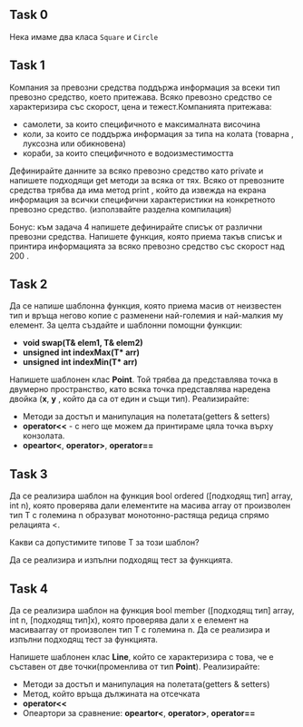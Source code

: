 ## Task 0

Нека имаме два класа `Square` и `Circle` 

## Task 1

Компания за превозни средства поддържа информация за всеки тип превозно средство, което притежава. Всяко превозно средство се характеризира със скорост, цена и тежест.Компанията притежава:
- самолети, за които специфичното е максималната височина
- коли, за които се поддържа информация за типа на колата (товарна , луксозна или обикновена)
- кораби, за които специфичното е водоизместимостта

Дефинирайте данните за всяко превозно средство като private  и напишете подходящи get методи за всяка от тях.
Всяко от превозните средства трябва да има метод print , който да извежда на екрана информация за всички специфични характеристики на конкретното превозно средство.
(използвайте разделна компилация)

Бонус: към задача 4 напишете дефинирайте списък от различни превозни средства. Напишете функция, която приема такъв списък и принтира информацията за всяко превозно средство със скорост над 200 .

## Task 2

Да се напише шаблонна функция, която приема масив от неизвестен тип и връща негово копие с разменени най-големия и най-малкия му елемент. За целта създайте и шаблонни помощни функции:
- <strong>void swap(T& elem1, T& elem2)</strong>
- <strong>unsigned int indexMax(T* arr)</strong>
- <strong>unsigned int indexMin(T* arr)</strong>


Напишете шаблонен клас **Point**. Той трябва да представлява точка в двумерно пространство, като всяка точка представлява наредена двойка (**x**, **y** , който да са от един и същи тип). Реализирайте:
- Методи за достъп и манипулация на полетата(getters & setters)
- **operator<<** - с него ще можем да принтираме цяла точка върху конзолата.
- **opeartor<**, **operator>**, **operator==**


## Task 3

Да се реализира шаблон на функция bool ordered ([подходящ тип] array, int n), която проверява дали елементите на масива array от произволен тип T с големина n образуват монотонно-растяща редица спрямо релацията <.

Какви са допустимите типове T за този шаблон?

Да се реализира и изпълни подходящ тест за функцията.

## Task 4

Да се реализира шаблон на функция bool member ([подходящ тип] array, int n, [подходящ тип]x), която проверява дали x е елемент на масиваarray от произволен тип T с големина n. Да се реализира и изпълни подходящ тест за функцията.

Напишете шаблонен клас **Line**, който се характеризира с това, че е съставен от две точки(променлива от тип **Point**). Реализирайте: 
- Методи за достъп и манипулация на полетата(getters & setters)
- Метод, който връща дължината на отсечката 
- **operator<<**
- Опеартори за сравнение: **opeartor<**, **operator>**, **operator==**